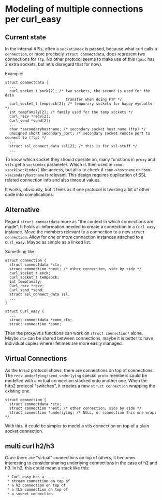 # Modeling of multiple connections per curl_easy

## Current state

In the internal APIs, often a `socketindex` is passed, because what curl calls a `connection`, or more precisely `struct connectdata`, does represent two connections for `ftp`. No other protocol seems to make use of this (`quic` has 2 extra sockets, but let's disregard that for now).

Example:

```
struct connectdata {
  ...
  curl_socket_t sock[2]; /* two sockets, the second is used for the data
                            transfer when doing FTP */
  curl_socket_t tempsock[2]; /* temporary sockets for happy eyeballs */
  int tempfamily[2]; /* family used for the temp sockets */
  Curl_recv *recv[2];
  Curl_send *send[2];
  ...   
  char *secondaryhostname; /* secondary socket host name (ftp) */
  unsigned short secondary_port; /* secondary socket remote port to connect to (ftp) */
  ...
  struct ssl_connect_data ssl[2]; /* this is for ssl-stuff */
  ...
```

To know which socket they should operate on, many functions in `proxy` and `vtls` get a `sockindex` parameter. Which is then used in `conn->sock[sockindex]` like access, but also to check if `conn->hostname` or `conn->secondaryhostname` is relevant. This design requires duplication of SSL related connection info and also timeout values.

It works, obviously, but it feels as if one protocol is twisting a lot of other code into complications.

## Alternative

Regard `struct connectdata` more as "the context in which connections are made". It holds all information needed to create a connection in a `Curl_easy` instance. Move the members relevant to a connection to a new `struct connection`. Allow for *one or more* connection instances attached to a `Curl_easy`. Maybe as simple as a linked list.

Something like:

```
struct connection {
  struct connectdata *ctx; 
  struct connection *next; /* other connection, side by side */
  curl_socket_t sock; 
  curl_socket_t tempsock;
  int tempfamily;
  Curl_recv *recv;
  Curl_send *send;
  struct ssl_connect_data ssl;
  ...   
}

struct Curl_easy {
  ...
  struct connectdata *conn_ctx;
  struct connection *conn;

```

Then the proxy/vtls functions can work on `struct connection*` alone. Maybe `ctx` can be shared between connections, maybe it is better to have individual copies where lifetimes are more easily managed.

## Virtual Connections

As the `http2` protocol shows, there are connections on top of connections. The `recv_underlying/send_underlying` special `proto` members could be modelled with a virtual connection stacked onto another one. When the http2 protocol "switches", it creates a new `struct connection` wrapping the existing one.

```
struct connection {
  struct connectdata *ctx; 
  struct connection *next; /* other connection, side by side */
  struct connection *underlying; /* NULL, or connection this one wraps */
```

With this, it could be simpler to model a vtls connection on top of a plain socket connection.

## multi curl h2/h3

Once there are "virtual" connections on top of others, it becomes interesting to consider sharing underlying connections in the case of h2 and h3. In h2, this could mean a stack like this:

```
 * Curl_easy has a
 * stream connection on top of
 * a h2 connection on top of
 * a TLS connection on top of
 * a socket connection
```

